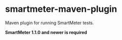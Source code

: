 # smartmeter-maven-plugin
Maven plugin for running SmartMeter tests.

**SmartMeter 1.1.0 and newer is required**
